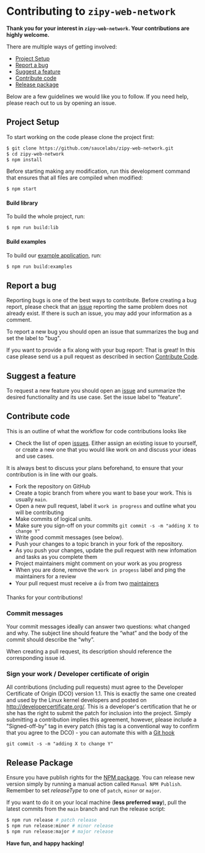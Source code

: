 # Contributing to `zipy-web-network`

**Thank you for your interest in `zipy-web-network`. Your contributions are highly welcome.**

There are multiple ways of getting involved:

- [Project Setup](#project-setup)
- [Report a bug](#report-a-bug)
- [Suggest a feature](#suggest-a-feature)
- [Contribute code](#contribute-code)
- [Release package](#release-package)

Below are a few guidelines we would like you to follow.
If you need help, please reach out to us by opening an issue.

## Project Setup

To start working on the code please clone the project first:

```sh
$ git clone https://github.com/saucelabs/zipy-web-network.git
$ cd zipy-web-network
$ npm install
```

Before starting making any modification, run this development command that ensures that all files are compiled when modified:

```sh
$ npm start
```

#### Build library

To build the whole project, run:

```sh
$ npm run build:lib
```

#### Build examples

To build our [example application](https://opensource.saucelabs.com/zipy-web-network/), run:

```sh
$ npm run build:examples
```

## Report a bug
Reporting bugs is one of the best ways to contribute. Before creating a bug report, please check that an [issue](/issues) reporting the same problem does not already exist. If there is such an issue, you may add your information as a comment.

To report a new bug you should open an issue that summarizes the bug and set the label to "bug".

If you want to provide a fix along with your bug report: That is great! In this case please send us a pull request as described in section [Contribute Code](#contribute-code).

## Suggest a feature
To request a new feature you should open an [issue](../../issues/new) and summarize the desired functionality and its use case. Set the issue label to "feature".

## Contribute code
This is an outline of what the workflow for code contributions looks like

- Check the list of open [issues](../../issues). Either assign an existing issue to yourself, or
create a new one that you would like work on and discuss your ideas and use cases.

It is always best to discuss your plans beforehand, to ensure that your contribution is in line with our goals.

- Fork the repository on GitHub
- Create a topic branch from where you want to base your work. This is usually `main`.
- Open a new pull request, label it `work in progress` and outline what you will be contributing
- Make commits of logical units.
- Make sure you sign-off on your commits `git commit -s -m "adding X to change Y"`
- Write good commit messages (see below).
- Push your changes to a topic branch in your fork of the repository.
- As you push your changes, update the pull request with new infomation and tasks as you complete them
- Project maintainers might comment on your work as you progress
- When you are done, remove the `work in progess` label and ping the maintainers for a review
- Your pull request must receive a :thumbsup: from two [maintainers](MAINTAINERS)

Thanks for your contributions!

### Commit messages
Your commit messages ideally can answer two questions: what changed and why. The subject line should feature the “what” and the body of the commit should describe the “why”.

When creating a pull request, its description should reference the corresponding issue id.

### Sign your work / Developer certificate of origin
All contributions (including pull requests) must agree to the Developer Certificate of Origin (DCO) version 1.1. This is exactly the same one created and used by the Linux kernel developers and posted on http://developercertificate.org/. This is a developer's certification that he or she has the right to submit the patch for inclusion into the project. Simply submitting a contribution implies this agreement, however, please include a "Signed-off-by" tag in every patch (this tag is a conventional way to confirm that you agree to the DCO) - you can automate this with a [Git hook](https://stackoverflow.com/questions/15015894/git-add-signed-off-by-line-using-format-signoff-not-working)

```
git commit -s -m "adding X to change Y"
```

## Release Package

Ensure you have publish rights for the [NPM package](https://www.npmjs.com/package/zipy-web-network). You can release new version simply by running a manual action called `Manual NPM Publish`. Remember to set *releaseType* to one of `patch`, `minor` or `major`.

If you want to do it on your local machine (**less preferred way**), pull the latest commits from the `main` branch and run the release script:

```sh
$ npm run release # patch release
$ npm run release:minor # minor release
$ npm run release:major # major release
```

**Have fun, and happy hacking!**
